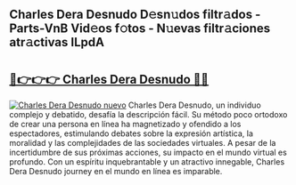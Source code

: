## Charles Dera Desnudo D𝚎sn𝚞dos filtr𝚊dos - Parts-VnB Vid𝚎os f𝚘tos - N𝚞evas filtr𝚊ciones atr𝚊ctivas ILpdA

# <h2><a href="http://mb67do.tromn.icu/?c=Charles+Dera+Desnudo">🔗👉👉👉 Charles Dera Desnudo 🔗🔗</a></h2>

[![Charles Dera Desnudo nuevo](https://i.imgur.com/pEAQMta.gif)](http://mb67do.tromn.icu/?c=Charles+Dera+Desnudo)
Charles Dera Desnudo, un individuo complejo y debatido, desafía la descripción fácil. Su método poco ortodoxo de crear una persona en línea ha magnetizado y ofendido a los espectadores, estimulando debates sobre la expresión artística, la moralidad y las complejidades de las sociedades virtuales. A pesar de la incertidumbre de sus próximas acciones, su impacto en el mundo virtual es profundo. Con un espíritu inquebrantable y un atractivo innegable, Charles Dera Desnudo journey en el mundo en línea es imparable.
